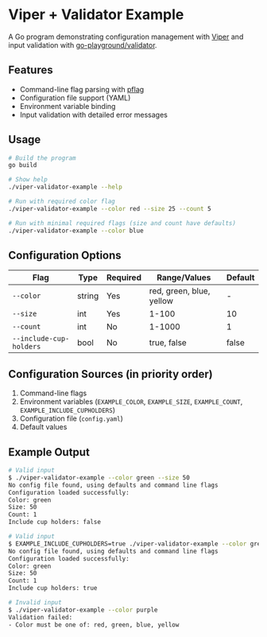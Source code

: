 # Viper + Validator Example

A Go program demonstrating configuration management with [Viper](https://github.com/spf13/viper) and input validation with [go-playground/validator](https://github.com/go-playground/validator).

## Features

- Command-line flag parsing with [pflag](https://github.com/spf13/pflag)
- Configuration file support (YAML)
- Environment variable binding
- Input validation with detailed error messages

## Usage

```bash
# Build the program
go build

# Show help
./viper-validator-example --help

# Run with required color flag
./viper-validator-example --color red --size 25 --count 5

# Run with minimal required flags (size and count have defaults)
./viper-validator-example --color blue
```

## Configuration Options

| Flag                    | Type   | Required | Range/Values             | Default |
| ----------------------- | ------ | -------- | ------------------------ | ------- |
| `--color`               | string | Yes      | red, green, blue, yellow | -       |
| `--size`                | int    | Yes      | 1-100                    | 10      |
| `--count`               | int    | No       | 1-1000                   | 1       |
| `--include-cup-holders` | bool   | No       | true, false              | false   |

## Configuration Sources (in priority order)

1. Command-line flags
2. Environment variables (`EXAMPLE_COLOR`, `EXAMPLE_SIZE`, `EXAMPLE_COUNT`, `EXAMPLE_INCLUDE_CUPHOLDERS`)
3. Configuration file (`config.yaml`)
4. Default values

## Example Output

```bash
# Valid input
$ ./viper-validator-example --color green --size 50
No config file found, using defaults and command line flags
Configuration loaded successfully:
Color: green
Size: 50
Count: 1
Include cup holders: false

# Valid input
$ EXAMPLE_INCLUDE_CUPHOLDERS=true ./viper-validator-example --color green --size 50
No config file found, using defaults and command line flags
Configuration loaded successfully:
Color: green
Size: 50
Count: 1
Include cup holders: true

# Invalid input
$ ./viper-validator-example --color purple
Validation failed:
- Color must be one of: red, green, blue, yellow
```

